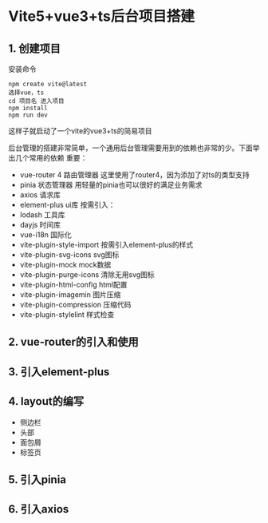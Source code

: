 # Vite5+vue3+ts后台项目搭建
## 1. 创建项目
安装命令
```shell
npm create vite@latest
选择vue，ts
cd 项目名 进入项目
npm install
npm run dev
```
这样子就启动了一个vite的vue3+ts的简易项目

后台管理的搭建非常简单，一个通用后台管理需要用到的依赖也非常的少。下面举出几个常用的依赖
重要：
- vue-router 4 路由管理器 这里使用了router4，因为添加了对ts的类型支持
- pinia 状态管理器 用轻量的pinia也可以很好的满足业务需求
- axios 请求库
- element-plus ui库
按需引入：
- lodash 工具库
- dayjs 时间库
- vue-i18n 国际化
- vite-plugin-style-import 按需引入element-plus的样式
- vite-plugin-svg-icons svg图标
- vite-plugin-mock mock数据
- vite-plugin-purge-icons 清除无用svg图标
- vite-plugin-html-config html配置
- vite-plugin-imagemin 图片压缩
- vite-plugin-compression 压缩代码
- vite-plugin-stylelint 样式检查


## 2. vue-router的引入和使用
## 3. 引入element-plus
## 4. layout的编写
- 侧边栏
- 头部
- 面包屑
- 标签页

## 5. 引入pinia
## 6. 引入axios
